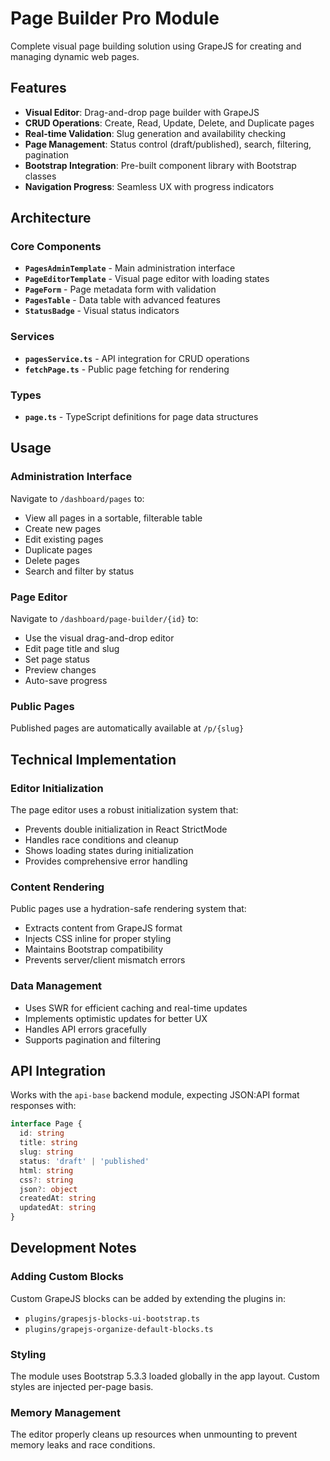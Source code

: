# Page Builder Pro Module

Complete visual page building solution using GrapeJS for creating and managing dynamic web pages.

## Features

- **Visual Editor**: Drag-and-drop page builder with GrapeJS
- **CRUD Operations**: Create, Read, Update, Delete, and Duplicate pages
- **Real-time Validation**: Slug generation and availability checking
- **Page Management**: Status control (draft/published), search, filtering, pagination
- **Bootstrap Integration**: Pre-built component library with Bootstrap classes
- **Navigation Progress**: Seamless UX with progress indicators

## Architecture

### Core Components

- **`PagesAdminTemplate`** - Main administration interface
- **`PageEditorTemplate`** - Visual page editor with loading states
- **`PageForm`** - Page metadata form with validation
- **`PagesTable`** - Data table with advanced features
- **`StatusBadge`** - Visual status indicators

### Services

- **`pagesService.ts`** - API integration for CRUD operations
- **`fetchPage.ts`** - Public page fetching for rendering

### Types

- **`page.ts`** - TypeScript definitions for page data structures

## Usage

### Administration Interface

Navigate to `/dashboard/pages` to:
- View all pages in a sortable, filterable table
- Create new pages
- Edit existing pages
- Duplicate pages
- Delete pages
- Search and filter by status

### Page Editor

Navigate to `/dashboard/page-builder/{id}` to:
- Use the visual drag-and-drop editor
- Edit page title and slug
- Set page status
- Preview changes
- Auto-save progress

### Public Pages

Published pages are automatically available at `/p/{slug}`

## Technical Implementation

### Editor Initialization

The page editor uses a robust initialization system that:
- Prevents double initialization in React StrictMode
- Handles race conditions and cleanup
- Shows loading states during initialization
- Provides comprehensive error handling

### Content Rendering

Public pages use a hydration-safe rendering system that:
- Extracts content from GrapeJS format
- Injects CSS inline for proper styling
- Maintains Bootstrap compatibility
- Prevents server/client mismatch errors

### Data Management

- Uses SWR for efficient caching and real-time updates
- Implements optimistic updates for better UX
- Handles API errors gracefully
- Supports pagination and filtering

## API Integration

Works with the `api-base` backend module, expecting JSON:API format responses with:

```typescript
interface Page {
  id: string
  title: string
  slug: string
  status: 'draft' | 'published'
  html: string
  css?: string
  json?: object
  createdAt: string
  updatedAt: string
}
```

## Development Notes

### Adding Custom Blocks

Custom GrapeJS blocks can be added by extending the plugins in:
- `plugins/grapesjs-blocks-ui-bootstrap.ts`
- `plugins/grapejs-organize-default-blocks.ts`

### Styling

The module uses Bootstrap 5.3.3 loaded globally in the app layout. Custom styles are injected per-page basis.

### Memory Management

The editor properly cleans up resources when unmounting to prevent memory leaks and race conditions.